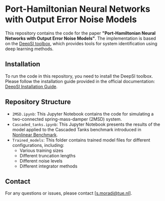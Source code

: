 # Port-Hamiltonian Neural Networks with Output Error Noise Models

This repository contains the code for the paper **"Port-Hamiltonian Neural Networks with Output Error Noise Models"**. The implementation is based on the [DeepSI toolbox](https://deepsi.readthedocs.io/en/latest/), which provides tools for system identification using deep learning methods.

## Installation

To run the code in this repository, you need to install the DeepSI toolbox. Please follow the installation guide provided in the official documentation: [DeepSI Installation Guide](https://deepsi.readthedocs.io/en/latest/installation.html).

## Repository Structure

- `2MSD.ipynb`: This Jupyter Notebook contains the code for simulating a two-connected spring-mass-damper (2MSD) system.
- `Cascaded_tanks.ipynb`: This Jupyter Notebook presents the results of the model applied to the Cascaded Tanks benchmark introduced in [Nonlinear Benchmark](https://www.nonlinearbenchmark.org/benchmarks/cascaded-tanks).
- `Trained_models`: This folder contains trained model files for different configurations, including:
  - Various training sizes
  - Different truncation lengths
  - Different noise levels
  - Different integrator methods


## Contact

For any questions or issues, please contact [s.moradi@tue.nl].


